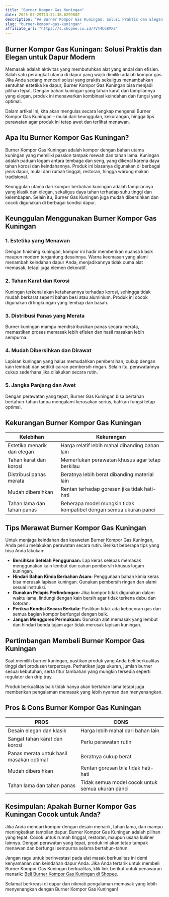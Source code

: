 ```yaml
---
title: "Burner Kompor Gas Kuningan"
date: 2025-07-29T13:52:30.629980Z
description: "## Burner Kompor Gas Kuningan: Solusi Praktis dan Elegan untuk Dapur Modern..."
slug: "burner-kompor-gas-kuningan"
affiliate_url: "https://s.shopee.co.id/7V44C68VX2"
---
```

## Burner Kompor Gas Kuningan: Solusi Praktis dan Elegan untuk Dapur Modern

Memasak adalah aktivitas yang membutuhkan alat yang andal dan efisien. Salah satu perangkat utama di dapur yang wajib dimiliki adalah kompor gas. Jika Anda sedang mencari solusi yang praktis sekaligus menambahkan sentuhan estetika ke dapur, Burner Kompor Gas Kuningan bisa menjadi pilihan tepat. Dengan bahan kuningan yang tahan karat dan tampilannya yang elegan, produk ini menawarkan kombinasi keindahan dan fungsi yang optimal.

Dalam artikel ini, kita akan mengulas secara lengkap mengenai Burner Kompor Gas Kuningan – mulai dari keunggulan, kekurangan, hingga tips perawatan agar produk ini tetap awet dan terlihat menawan.

## Apa Itu Burner Kompor Gas Kuningan?

Burner Kompor Gas Kuningan adalah kompor dengan bahan utama kuningan yang memiliki passion tampak mewah dan tahan lama. Kuningan adalah paduan logam antara tembaga dan seng, yang dikenal karena daya tahan korosi dan keindahannya. Produk ini biasanya digunakan di berbagai jenis dapur, mulai dari rumah tinggal, restoran, hingga warung makan tradisional.

Keunggulan utama dari kompor berbahan kuningan adalah tampilannya yang klasik dan elegan, sekaligus daya tahan terhadap suhu tinggi dan kelembapan. Selain itu, Burner Gas Kuningan juga mudah dibersihkan dan cocok digunakan di berbagai kondisi dapur.

## Keunggulan Menggunakan Burner Kompor Gas Kuningan

### 1. Estetika yang Menawan

Dengan finishing kuningan, kompor ini hadir memberikan nuansa klasik maupun modern tergantung desainnya. Warna keemasan yang alami menambah keindahan dapur Anda, menjadikannya tidak cuma alat memasak, tetapi juga elemen dekoratif.

### 2. Tahan Karat dan Korosi

Kuningan terkenal akan ketahanannya terhadap korosi, sehingga tidak mudah berkarat seperti bahan besi atau aluminium. Produk ini cocok digunakan di lingkungan yang lembap dan basah.

### 3. Distribusi Panas yang Merata

Burner kuningan mampu mendistribusikan panas secara merata, memastikan proses memasak lebih efisien dan hasil masakan lebih sempurna.

### 4. Mudah Dibersihkan dan Dirawat

Lapisan kuningan yang halus memudahkan pembersihan, cukup dengan kain lembab dan sedikit cairan pembersih ringan. Selain itu, perawatannya cukup sederhana jika dilakukan secara rutin.

### 5. Jangka Panjang dan Awet

Dengan perawatan yang tepat, Burner Gas Kuningan bisa bertahan bertahun-tahun tanpa mengalami kerusakan serius, bahkan fungsi tetap optimal.

## Kekurangan Burner Kompor Gas Kuningan

| Kelebihan                        | Kekurangan                                      |
|----------------------------------|------------------------------------------------|
| Estetika menarik dan elegan    | Harga relatif lebih mahal dibanding bahan lain |
| Tahan karat dan korosi        | Memerlukan perawatan khusus agar tetap berkilau  |
| Distribusi panas merata         | Beratnya lebih berat dibanding material lain   |
| Mudah dibersihkan               | Rentan terhadap goresan jika tidak hati-hati   |
| Tahan lama dan tahan panas     | Beberapa model mungkin tidak kompatibel dengan semua ukuran panci |

## Tips Merawat Burner Kompor Gas Kuningan

Untuk menjaga keindahan dan keawetan Burner Kompor Gas Kuningan, Anda perlu melakukan perawatan secara rutin. Berikut beberapa tips yang bisa Anda lakukan:

- **Bersihkan Setelah Penggunaan:** Lap keras selepas memasak menggunakan kain lembut dan cairan pembersih khusus logam kuningan.
- **Hindari Bahan Kimia Berbahan Asam:** Penggunaan bahan kimia keras bisa merusak lapisan kuningan. Gunakan pembersih ringan dan alami sesuai instruksi.
- **Gunakan Pelapis Perlindungan:** Jika kompor tidak digunakan dalam waktu lama, lindungi dengan kain bersih agar tidak terkena debu dan kotoran.
- **Periksa Kondisi Secara Berkala:** Pastikan tidak ada kebocoran gas dan semua bagian kompor berfungsi dengan baik.
- **Jangan Menggores Permukaan:** Gunakan alat memasak yang lembut dan hindari benda tajam agar tidak merusak lapisan kuningan.

## Pertimbangan Membeli Burner Kompor Gas Kuningan

Saat memilih burner kuningan, pastikan produk yang Anda beli berkualitas tinggi dari produsen terpercaya. Perhatikan juga ukuran, jumlah burner sesuai kebutuhan, serta fitur tambahan yang mungkin tersedia seperti regulator dan drip tray.

Produk berkualitas baik tidak hanya akan bertahan lama tetapi juga memberikan pengalaman memasak yang lebih nyaman dan menyenangkan.

## Pros & Cons Burner Kompor Gas Kuningan

| **PROS**                               | **CONS**                            |
|----------------------------------------|-------------------------------------|
| Desain elegan dan klasik             | Harga lebih mahal dari bahan lain  |
| Sangat tahan karat dan korosi        | Perlu perawatan rutin             |
| Panas merata untuk hasil masakan optimal | Beratnya cukup berat             |
| Mudah dibersihkan                   | Rentan goresan bila tidak hati-hati |
| Tahan lama dan tahan panas          | Tidak semua model cocok untuk semua ukuran panci |

## Kesimpulan: Apakah Burner Kompor Gas Kuningan Cocok untuk Anda?

Jika Anda mencari kompor dengan desain menarik, tahan lama, dan mampu meningkatkan tampilan dapur, Burner Kompor Gas Kuningan adalah pilihan yang tepat. Cocok untuk rumah tinggal, restoran, maupun usaha kuliner lainnya. Dengan perawatan yang tepat, produk ini akan tetap tampak menawan dan berfungsi sempurna selama bertahun-tahun.

Jangan ragu untuk berinvestasi pada alat masak berkualitas ini demi kenyamanan dan keindahan dapur Anda. Jika Anda tertarik untuk membeli Burner Kompor Gas Kuningan berkualitas, klik link berikut untuk penawaran menarik: [Beli Burner Kompor Gas Kuningan di Shopee](https://s.shopee.co.id/7V44C68VX2).

Selamat berkreasi di dapur dan nikmati pengalaman memasak yang lebih menyenangkan dengan Burner Kompor Gas Kuningan!